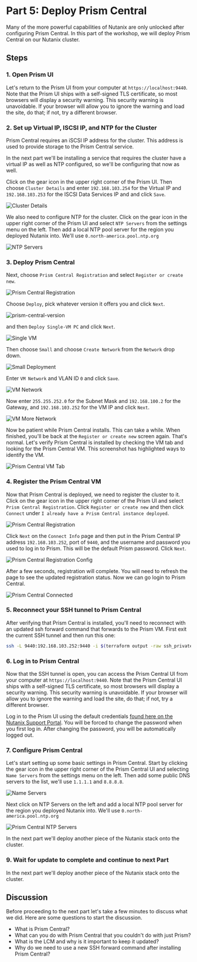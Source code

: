 <!-- See https://squidfunk.github.io/mkdocs-material/reference/ -->

# Part 5: Deploy Prism Central

Many of the more powerful capabilities of Nutanix are only unlocked after configuring Prism Central. In this part of the workshop, we will deploy Prism Central on our Nutanix cluster.

## Steps

### 1. Open Prism UI

Let's return to the Prism UI from your computer at `https://localhost:9440`. Note that the Prism UI ships with a self-signed TLS certificate, so most browsers will display a security warning. This security warning is unavoidable. If your browser will allow you to ignore the warning and load the site, do that; if not, try a different browser.

### 2. Set up Virtual IP, ISCSI IP, and NTP for the Cluster

Prism Central requires an iSCSI IP address for the cluster. This address is used to provide storage to the Prism Central service.

In the next part we'll be installing a service that requires the cluster have a virtual IP as well as NTP configured, so we'll be configuring that now as well.

Click on the gear icon in the upper right corner of the Prism UI. Then choose `Cluster Details` and enter `192.168.103.254` for the Virtual IP and `192.168.103.253` for the ISCSI Data Services IP and and click `Save`.

![Cluster Details](../images/iscsi-ip.png)

We also need to configure NTP for the cluster. Click on the gear icon in the upper right corner of the Prism UI and select `NTP Servers` from the settings menu on the left. Then add a local NTP pool server for the region you deployed Nutanix into. We'll use `0.north-america.pool.ntp.org`

![NTP Servers](../images/ntp-servers.png)

### 3. Deploy Prism Central

Next, choose `Prism Central Registration` and select `Register or create new`.

![Prism Central Registration](../images/prism-central-deploy.png)

Choose `Deploy`, pick whatever version it offers you and click `Next`.

![prism-central-version](../images/prism-central-version.png)

and then `Deploy Single-VM PC` and click `Next`.

![Single VM](../images/single-vm.png)

Then choose `Small` and choose `Create Network` from the `Network` drop down.

![Small Deployment](../images/small-deployment.png)

Enter `VM Network` and VLAN ID `0` and click `Save`.

![VM Network](../images/vm-network.png)

Now enter `255.255.252.0` for the Subnet Mask and `192.168.100.2` for the Gateway, and `192.168.103.252` for the VM IP and click `Next`.

![VM More Network](../images/vm-more-network.png)

Now be patient while Prism Central installs. This can take a while. When finished, you'll be back at the `Register or create new` screen again. That's normal. Let's verify Prism Central is installed by checking the VM tab and looking for the Prism Central VM. This screenshot has highlighted ways to identify the VM.

![Prism Central VM Tab](../images/prism-central-vm-tab.png)

### 4. Register the Prism Central VM

Now that Prism Central is deployed, we need to register the cluster to it. Click on the gear icon in the upper right corner of the Prism UI and select `Prism Central Registration`. Click `Register or create new` and then click `Connect` under `I already have a Prism Central instance deployed`.

![Prism Central Registration](../images/prism-central-registration.png)

Click `Next` on the `Connect Info` page and then put in the Prism Central IP address `192.168.103.252`, port of `9440`, and the username and password you used to log in to Prism. This will be the default Prism password. Click `Next`.

![Prism Central Registration Config](../images/prism-central-registration-config.png)

After a few seconds, registration will complete. You will need to refresh the page to see the updated registration status. Now we can go login to Prism Central.

![Prism Central Connected](../images/prism-central-connected.png)

### 5. Reconnect your SSH tunnel to Prism Central

After verifying that Prism Central is installed, you'll need to reconnect with an updated ssh forward command that forwards to the Prism VM. First exit the current SSH tunnel and then run this one:

```sh
ssh -L 9440:192.168.103.252:9440 -i $(terraform output -raw ssh_private_key) root@$(terraform output -raw bastion_public_ip)
```

### 6. Log in to Prism Central

Now that the SSH tunnel is open, you can access the Prism Central UI from your computer at `https://localhost:9440`. Note that the Prism Central UI ships with a self-signed TLS certificate, so most browsers will display a security warning. This security warning is unavoidable. If your browser will allow you to ignore the warning and load the site, do that; if not, try a different browser.

Log in to the Prism UI using the default credentials [found here on the Nutanix Support Portal](https://portal.nutanix.com/page/documents/details?targetId=AHV-Admin-Guide-v6_7:app-admin-cvm-access-c.html). You will be forced to change the password when you first log in. After changing the password, you will be automatically logged out.

### 7. Configure Prism Central

Let's start setting up some basic settings in Prism Central. Start by clicking the gear icon in the upper right corner of the Prism Central UI and selecting `Name Servers` from the settings menu on the left. Then add some public DNS servers to the list, we'll use `1.1.1.1` and `8.8.8.8`.

![Name Servers](../images/name-servers.png)

Next click on NTP Servers on the left and add a local NTP pool server for the region you deployed Nutanix into. We'll use `0.north-america.pool.ntp.org`

![Prism Central NTP Servers](../images/prism-central-ntp-servers.png)

In the next part we'll deploy another piece of the Nutanix stack onto the cluster.

### 9. Wait for update to complete and continue to next Part

In the next part we'll deploy another piece of the Nutanix stack onto the cluster.

## Discussion

Before proceeding to the next part let's take a few minutes to discuss what we did. Here are some questions to start the discussion.

- What is Prism Central?
- What can you do with Prism Central that you couldn't do with just Prism?
- What is the LCM and why is it important to keep it updated?
- Why do we need to use a new SSH forward command after installing Prism Central?
